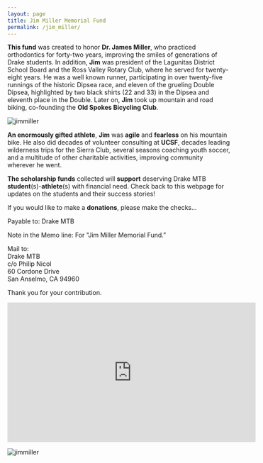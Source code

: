 ```yaml
---
layout: page
title: Jim Miller Memorial Fund
permalink: /jim_miller/
---
```


**This fund** was created to honor **Dr. James Miller**, who practiced orthodontics for forty-two years, improving the smiles of generations of Drake students. In addition, **Jim** was president of the Lagunitas District School Board and the Ross Valley Rotary Club, where he served for twenty-eight years. He was a well known runner, participating in over twenty-five runnings of the historic Dipsea race, and eleven of the grueling Double Dipsea, highlighted by two black shirts (22 and 33) in the Dipsea and eleventh place in the Double. Later on, **Jim** took up mountain and road biking, co-founding the **Old Spokes Bicycling Club**.

![jimmiller](../images/miller-head.jpg)

**An enormously gifted athlete**, **Jim** was **agile** and **fearless** on his mountain bike. He also did decades of volunteer consulting at **UCSF**, decades leading wilderness trips for the Sierra Club, several seasons coaching youth soccer, and a multitude of other charitable activities, improving community wherever he went.

**The scholarship funds** collected will **support** deserving Drake MTB **student**(s)-**athlete**(s) with financial need. Check back to this webpage for updates on the students and their success stories!

If you would like to make a **donations**, please make the checks...

Payable to: Drake MTB

Note in the Memo line: For "Jim Miller Memorial Fund.”

Mail to:<br>
Drake MTB<br>
c/o Philip Nicol<br>
60 Cordone Drive<br>
San Anselmo, CA 94960

Thank you for your contribution.

<iframe width="560" height="315" src="https://www.youtube.com/embed/Q1W5G0LjVPQ" frameborder="0" allowfullscreen></iframe>

![jimmiller](../images/jmiller.jpg)
